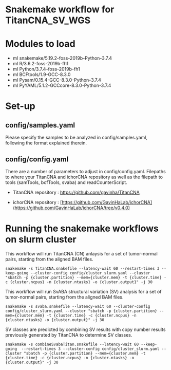 # Snakemake workflow for TitanCNA_SV_WGS
#

# Modules to load
 * ml snakemake/5.19.2-foss-2019b-Python-3.7.4
 * ml R/3.6.2-foss-2019b-fh1
 * ml Python/3.7.4-foss-2019b-fh1
 * ml BCFtools/1.9-GCC-8.3.0
 * ml Pysam/0.15.4-GCC-8.3.0-Python-3.7.4
 * ml PyYAML/5.1.2-GCCcore-8.3.0-Python-3.7.4

# Set-up
## config/samples.yaml
Please specify the samples to be analyzed in config/samples.yaml, following the format explained therein.
 
## config/config.yaml
There are a number of parameters to adjust in config/config.yaml.  Filepaths to where your TitanCNA and ichorCNA repository as well as the filepath to tools (samTools, bcfTools, svaba) and readCounterScript.

* TitanCNA repository : https://github.com/gavinha/TitanCNA

* ichorCNA repository : [https://github.com/GavinHaLab/ichorCNA](https://github.com/GavinHaLab/ichorCNA/tree/v0.4.0)

# Running the snakemake workflows on slurm cluster

This workflow will run TitanCNA (CN) anlaysis for a set of tumor-normal pairs, starting from the aligned BAM files. 

`snakemake -s TitanCNA.snakefile --latency-wait 60 --restart-times 3 --keep-going --cluster-config config/cluster_slurm.yaml --cluster "sbatch -p {cluster.partition} --mem={cluster.mem} -t {cluster.time} -c {cluster.ncpus} -n {cluster.ntasks} -o {cluster.output}" -j 30`

This workflow will run SvABA structural variation (SV) analysis for a set of tumor-normal pairs, starting from the aligned BAM files. 

`snakemake -s svaba.snakefile --latency-wait 60 --cluster-config config/cluster_slurm.yaml --cluster "sbatch -p {cluster.partition} --mem={cluster.mem} -t {cluster.time} -c {cluster.ncpus} -n {cluster.ntasks} -o {cluster.output}" -j 30`

SV classes are predicted by combining SV results with copy number results previously generated by TitanCNA to determine SV classes.

`snakemake -s combineSvabaTitan.snakefile --latency-wait 60 --keep-going  --restart-times 3 --cluster-config config/cluster_slurm.yaml --cluster "sbatch -p {cluster.partition} --mem={cluster.mem} -t {cluster.time} -c {cluster.ncpus} -n {cluster.ntasks} -o {cluster.output}" -j 30`
